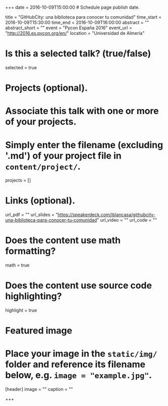 +++
date = 2016-10-09T15:00:00  # Schedule page publish date.

title = "GitHubCity: una biblioteca para conocer tu comunidad"
time_start = 2016-10-09T15:30:00
time_end = 2016-10-09T16:00:00
abstract = ""
abstract_short = ""
event = "Pycon España 2016"
event_url = "http://2016.es.pycon.org/en/"
location = "Universidad de Almería"

# Is this a selected talk? (true/false)
selected = true

# Projects (optional).
#   Associate this talk with one or more of your projects.
#   Simply enter the filename (excluding '.md') of your project file in `content/project/`.
projects = []

# Links (optional).
url_pdf = ""
url_slides = "https://speakerdeck.com/iblancasa/githubcity-una-biblioteca-para-conocer-tu-comunidad"
url_video = ""
url_code = ""

# Does the content use math formatting?
math = true

# Does the content use source code highlighting?
highlight = true

# Featured image
# Place your image in the `static/img/` folder and reference its filename below, e.g. `image = "example.jpg"`.
[header]
image = ""
caption = ""

+++


